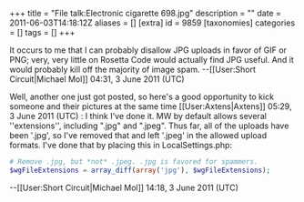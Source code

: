 +++
title = "File talk:Electronic cigarette 698.jpg"
description = ""
date = 2011-06-03T14:18:12Z
aliases = []
[extra]
id = 9859
[taxonomies]
categories = []
tags = []
+++

It occurs to me that I can probably disallow JPG uploads in favor of GIF or PNG; very, very little on Rosetta Code would actually find JPG useful. And it would probably kill off the majority of image spam. --[[User:Short Circuit|Michael Mol]] 04:31, 3 June 2011 (UTC)

Well, another one just got posted, so here's a good opportunity to kick someone and their pictures at the same time [[User:Axtens|Axtens]] 05:29, 3 June 2011 (UTC)
: I think I've done it. MW by default allows several ''extensions'', including ".jpg" and ".jpeg". Thus far, all of the uploads have been '.jpg', so I've removed that and left '.jpeg' in the allowed upload formats. I've done that by placing this in LocalSettings.php:

```php
# Remove .jpg, but *not* .jpeg. .jpg is favored for spammers.
$wgFileExtensions = array_diff(array('jpg'), $wgFileExtensions);
```

--[[User:Short Circuit|Michael Mol]] 14:18, 3 June 2011 (UTC)
